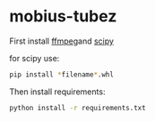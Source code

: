 # mobius-tubez

First install [ffmpeg](https://ffmpeg.org)and [scipy](http://www.lfd.uci.edu/~gohlke/pythonlibs/#scipy)

for scipy use:
``` sh
pip install *filename*.whl
```

Then install requirements:
``` sh
python install -r requirements.txt
```
